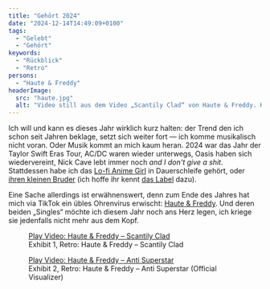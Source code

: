 ```yaml
---
title: "Gehört 2024"
date: "2024-12-14T14:49:09+0100"
tags:
  - "Gelebt"
  - "Gehört"
keywords:
  - "Rückblick"
  - "Retro"
persons:
  - "Haute & Freddy"
headerImage:
  src: "haute.jpg"
  alt: "Video still aus dem Video „Scantily Clad“ von Haute & Freddy. Haute im Kreise ihrer Tänzerinnen und Tänzer auf einer Treppe in einem Theater oder Kino."
---
```


Ich will und kann es dieses Jahr wirklich kurz halten: der Trend den ich schon seit Jahren beklage, setzt sich weiter fort — ich komme musikalisch nicht voran. Oder Musik kommt an mich kaum heran. 2024 war das Jahr der Taylor Swift Eras Tour, AC/DC waren wieder unterwegs, Oasis haben sich wiedervereint, Nick Cave lebt immer noch _and I don't give a shit_. Stattdessen habe ich das [Lo-fi Anime Girl](https://www.youtube.com/live/jfKfPfyJRdk?si=G42lvzJJGGiiebs8) in Dauerschleife gehört, oder [ihren kleinen Bruder](https://www.youtube.com/live/4xDzrJKXOOY?si=jYTRKhcu9YC4wom7) (ich hoffe ihr kennt [das Label](https://vinyl.lofirecords.com/) dazu).

Eine Sache allerdings ist erwähnenswert, denn zum Ende des Jahres hat mich via TikTok ein übles Ohrenvirus erwischt: [Haute & Freddy](https://www.tiktok.com/@hauteandfreddy). Und deren beiden „Singles“ möchte ich diesem Jahr noch ans Herz legen, ich kriege sie jedenfalls nicht mehr aus dem Kopf. 

<figure><lite-youtube videoid="tdZ53o5lMRQ" style="background-image:url('/img/nS4zQzeptZ-400.jpeg');"><a href="https://www.youtube.com/watch?v=tdZ53o5lMRQ" class="lty-playbtn" title="Play Video"><span class="lyt-visually-hidden">Play Video: Haute &amp; Freddy – Scantily Clad</span></a></lite-youtube><figcaption>Exhibit 1, Retro: Haute &amp; Freddy – Scantily Clad</figcaption></figure>

<figure><lite-youtube videoid="Xi64Y1Vr5Dc" style="background-image:url('/img/bIAYzZyAaZ-400.jpeg');"><a href="https://www.youtube.com/watch?v=Xi64Y1Vr5Dc" class="lty-playbtn" title="Play Video"><span class="lyt-visually-hidden">Play Video: Haute &amp; Freddy – Anti Superstar</span></a></lite-youtube><figcaption>Exhibit 2, Retro: Haute &amp; Freddy – Anti Superstar (Official Visualizer)</figcaption></figure>
